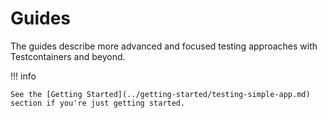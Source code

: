 # Guides

The guides describe more advanced and focused testing approaches with Testcontainers and beyond.

!!! info

    See the [Getting Started](../getting-started/testing-simple-app.md) section if you're just getting started.
